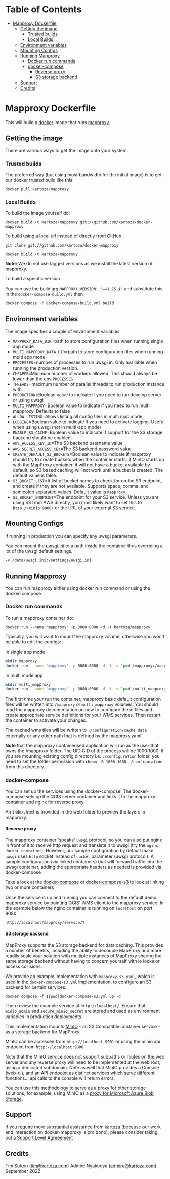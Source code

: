 # Table of Contents
* [Mapproxy Dockerfile](#mapproxy-dockerfile)
   * [Getting the image](#getting-the-image)
       * [Trusted builds](#trusted-builds)
       * [Local Builds](#local-builds)
   * [Environment variables](#environment-variables)
   * [Mounting Configs](#mounting-configs)
   * [Running Mapproxy](#running-mapproxy)
       * [Docker run commands](#docker-run-commands)
       * [docker-compose](#docker-compose)
           * [Reverse proxy](#reverse-proxy)
           * [S3 storage backend](#s3-storage-backend)
   * [Support](#support)
   * [Credits](#credits)

# Mapproxy Dockerfile

This will build a [docker](http://www.docker.com/) image that runs [mapproxy
](http://mapproxy.org).

## Getting the image

There are various ways to get the image onto your system:

### Trusted builds

The preferred way (but using most bandwidth for the initial image) is to
get our docker trusted build like this:


```
docker pull kartoza/mapproxy
```

### Local Builds

To build the image yourself do:

```
docker build -t kartoza/mapproxy git://github.com/kartoza/docker-mapproxy
```

To build  using a local url instead of directly from GitHub.

```
git clone git://github.com/kartoza/docker-mapproxy
```

```
docker build -t kartoza/mapproxy .
```

**Note:** We do not use tagged versions as we install the latest
version of mapproxy.

To build a specific version

You can use the build arg `MAPPROXY_VERSION: '==1.15.1'` and substitute this in
the `docker-compose-build.yml` then 

```bash
docker compose -f docker-compose-build.yml build
```

## Environment variables
The image specifies a couple of environment variables

* `MAPPROXY_DATA_DIR`=path to store configuration files when running single
  app mode
* `MULTI_MAPPROXY_DATA_DIR`=path to store configuration files when running
  multi app mode
* `PROCESSES`=number of processes to run uwsgi in. Only available
  when running the production version.
* `CHEAPER=`Minimum number of workers allowed. This should always be lower than
the env `PROCESSES`
* `THREADS`=maximum number of parallel threads to run production instance with.
* `PRODUCTION`=Boolean value to indicate if you need to run develop server or using uwsgi
* `MULTI_MAPPROXY`=Boolean value to indicate if you need to run multi mapproxy. Defaults to false
* `ALLOW_LISTING`=Allows listing all config files in multi map mode
* `LOGGING`=Boolean value to indicate if you need to activate logging. Useful
when using uwsgi (not in multi-app mode)
* `ENABLE_S3_CACHE`=Boolean value to indicate if support for the S3 storage backend should be enabled.
* `AWS_ACCESS_KEY_ID`=The S3 backend username value
* `AWS_SECRET_ACCESS_KEY`=The S3 backend password value
* `CREATE_DEFAULT_S3_BUCKETS`=Boolean value to indicate if mapproxy should try to create buckets when
the container starts. If MinIO starts up with the MapProxy container, it will not have a bucket available by
default, so S3 based caching will not work until a bucket is created. The default value is false.
* `S3_BUCKET_LIST`=A list of bucket names to check for on the S3 endpoint, and create if they are not available.
Supports space, comma, and semicolon separated values. Default value is `mapproxy`.
* `S3_BUCKET_ENDPOINT`=The endpoint for your S3 service. Unless you are using S3 from AWS directly,
you most likely want to set this to `http://minio:9000/` or the URL of your external S3 service.

## Mounting Configs

if running in production you can specify any uwsgi parameters.

You can mount the [uwsgi.ini](https://github.com/kartoza/docker-mapproxy/blob/master/build_data/uwsgi.ini) to
a path inside the container thus overriding a lot of the uwsgi default settings.

```bash
-v /data/uwsgi.ini:/settings/uwsgi.ini
```

## Running Mapproxy

You can run mapproxy either using docker run command or using the docker-compose.

### Docker run commands

To run a mapproxy container do:

```
docker run --name "mapproxy" -p 8080:8080 -d -t kartoza/mapproxy
```

Typically, you will want to mount the mapproxy volume, otherwise you won't be
able to edit the configs:

In single app mode
```bash
mkdir mapproxy
docker run --name "mapproxy" -p 8080:8080 -d -t -v `pwd`/mapproxy:/mapproxy kartoza/mapproxy
```

In multi mode app

```bash
mkdir multi_mapproxy
docker run --name "mapproxy" -p 8080:8080 -d -t -v `pwd`/multi_mapproxy:/multi_mapproxy kartoza/mapproxy
```

The first time your run the container, mapproxy basic default configuration
files will be written into `/mapproxy` or `multi_mapproxy` volumes. You should read the mapproxy documentation
on how to configure these files and create appropriate service definitions for
your WMS services. Then restart the container to activate your changes.

The cached wms tiles will be written to ``./configuration/cache_data`` externally or any other path that is
defined by the mapproxy.yaml.

**Note** that the mapproxy containerised application will run as the user that
owns the /mapproxy folder. The UID:GID of the process will be 1000:1000.
If you are mounting existing config directory i.e.  `./configuration` folder,
you need to set the folder permission with `chown -R 1000:1000 ./configuration` from this directory.

### docker-compose
You can set up the services using the docker-compose. The docker-compose sets up the QGIS server
container and links it to the mapproxy container and nginx for reverse proxy.

An `index.html` is provided in the web folder to preview the layers in mapproxy.

#### Reverse proxy

The mapproxy container 'speaks' ``uwsgi`` protocol, so you can also put nginx in front of it
to receive http request and translate it to uwsgi
(try the ``nginx docker container``). However, our sample configuration by default
make `uwsgi` uses `http` socket instead of `socket` parameter (uwsgi protocol). A sample configuration (via linked
containers) that will forward traffic into the uwsgi container, adding the appropriate
headers as needed is provided via docker-compose

Take a look at the [docker-compose](https://github.com/kartoza/docker-mapproxy/blob/develop/docker-compose.yml) or [docker-compose-s3](https://github.com/kartoza/docker-mapproxy/blob/develop/docker-compose-s3.yml) 
to look at linking two or more containers

Once the service is up and running you can connect to the default demo
mapproxy service by pointing QGIS' WMS client to the mapproxy service.
In the example below the nginx container is running on
``localhost`` on port 8080.

```
http://localhost/mapproxy/service/?
```

#### S3 storage backend

MapProxy supports the S3 storage backend for data caching. This provides a number of benefits, including the ability to decouple MapProxy and more readily scale your solution with multiple instances of MapProxy sharing the same storage backend without having to concern yourself with io locks or access collisions.

We provide an example implementation with `mapproxy-s3.yaml`, which is used in the `docker-compose-s3.yml` implementation, to configure an S3 backend for certain services.

```
docker compose -f ${pwd}docker-compose-s3.yml up -d
```

Then review the example service at `http://localhost/`. Ensure that `minio_admin` and `secure_minio_secret` are stored and used as environment variables in production deployments.

This implementation mounts [MinIO](https://min.io/) - an S3 Compatible container service - as a storage backend for MapProxy

MinIO can be accessed from `http://localhost:9001` or using the minio api endpoint from `http://localhost:9000`

Note that the MinIO service does not support subpaths or routes on the web server and any reverse proxy will need to be implemented at the web root, using a dedicated subdomain. Note as well that MinIO provides a Console (web-ui), and an API endpoint as distinct services which serve different functions... api calls to the console will return errors.

You can use this methodology to serve as a proxy for other storage solutions, for example, using MinIO as a [proxy for Microsoft Azure Blob Storage](https://cloudblogs.microsoft.com/opensource/2017/11/09/s3cmd-amazon-s3-compatible-apps-azure-storage/).

## Support

If you require more substantial assistance from [kartoza](https://kartoza.com)  (because our work and interaction on docker-mapproxy is pro bono),
please consider taking out a [Support Level Agreeement](https://kartoza.com/en/shop/product/support)

## Credits
Tim Sutton (tim@kartoza.com)
Admire Nyakudya (admire@kartoza.com)
September 2022
